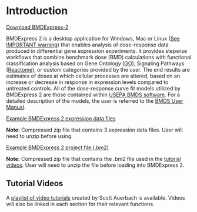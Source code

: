 Introduction
============
[Download BMDExpress-2](https://github.com/auerbachs/BMDExpress-2/releases)

BMDExpress 2 is a desktop application for Windows, Mac or Linux ([See IMPORTANT warning](bmd_analysis#important)) that enables analysis of dose-response data produced in differential gene expression experiments. It provides stepwise workflows that combine benchmark dose (BMD) calculations with functional classification analysis based on Gene Ontology ([GO](http://www.geneontology.org/)), Signaling Pathways ([Reactome](http://reactome.org/)), or custom categories provided by the user. The end results are estimates of doses at which cellular processes are altered, based on an increase or decrease in response in expression levels compared to untreated controls. All of the dose-response curve fit models utilized by BMDExpress 2 are those contained within [USEPA BMDS software](https://www.epa.gov/bmds). For a detailed description of the models, the user is referred to the [BMDS User Manual](https://www.epa.gov/bmds/benchmark-dose-software-bmds-user-manual).

[Example BMDExpress 2 expression data files](https://github.com/auerbachs/BMDExpress-2/blob/master/example%20data%20files.zip)

**Note:** Compressed zip file that contains 3 expression data files. User will need to unzip before using.


[Example BMDExpress 2 project file (.bm2)](https://github.com/auerbachs/BMDExpress-2/blob/master/Example%20Data%20version%202.2.zip)


**Note:** Compressed zip file that contains the .bm2 file used in the [tutorial videos](https://www.youtube.com/playlist?list=PLX2Rd5DjtiTeR84Z4wRSUmKYMoAbilZEc). User will need to unzip the file before loading into BMDExpress 2.

Tutorial Videos
---------------

A [playlist of video tutorials](https://www.youtube.com/playlist?list=PLX2Rd5DjtiTeR84Z4wRSUmKYMoAbilZEc) created by Scott Auerbach is available. Videos will also be linked in each section for their relevant functions.
